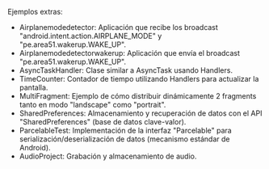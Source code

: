 Ejemplos extras:
- Airplanemodedetector: Aplicación que recibe los broadcast "android.intent.action.AIRPLANE_MODE" y "pe.area51.wakerup.WAKE_UP".
- Airplanemodedetectorwakerup: Aplicación que envía el broadcast "pe.area51.wakerup.WAKE_UP".
- AsyncTaskHandler: Clase similar a AsyncTask usando Handlers.
- TimeCounter: Contador de tiempo utilizando Handlers para actualizar la pantalla.
- MultiFragment: Ejemplo de cómo distribuir dinámicamente 2 fragments tanto en modo "landscape" como "portrait".
- SharedPreferences: Almacenamiento y recuperación de datos con el API "SharedPreferences" (base de datos clave-valor).
- ParcelableTest: Implementación de la interfaz "Parcelable" para serialización/deserialización de datos (mecanismo estándar de Android).
- AudioProject: Grabación y almacenamiento de audio.
